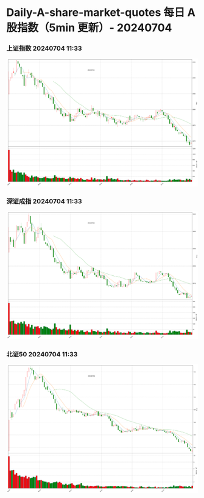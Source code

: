 
# Daily-A-share-market-quotes 每日 A 股指数（5min 更新）- 20240704

### 上证指数 20240704 11:33
![](./fig/2024/7/20240704-sh000001.png)

### 深证成指 20240704 11:33
![](./fig/2024/7/20240704-sz399001.png)

### 北证50 20240704 11:33
![](./fig/2024/7/20240704-bj899050.png)
